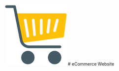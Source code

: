 <img src="Frontend/src/Data/Images/logoShopping.png" alt="Logo" width="200" height="200"/> # eCommerce Website


